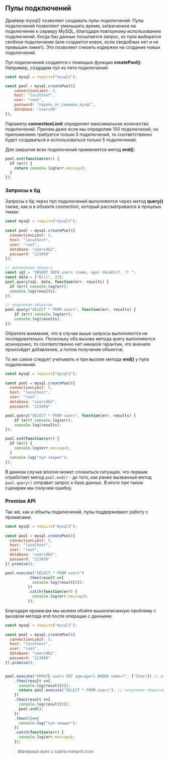 ## Пулы подключений

Драйвер mysql2 позволяет создавать пулы подключений. Пулы подключений позволяют уменьшить время, затраченное на подключение к серверу MySQL, благодаря повторному использованию подключений. Когда баз данных посылается запрос, из пула выбиратся свобное подключение (или создается новое, если сводобных нет и не превышен лимит). Это позволяет снизить издержки на создание новых подключений.

Пул подключений создается с помощью функции **createPool()**. Например, создадим пул из пяти подключений:

```js
const mysql = require("mysql2");

const pool = mysql.createPool({
    connectionLimit: 5,
    host: "localhost",
    user: "root",
    password: "пароль_от_сервера_mysql", 
    database: "usersdb"
});
```

Параметр **connectionLimit** определяет максимальное количество подключений. Причем даже если мы определим 100 подключений, но приложениею требуется только 5 подключений, то соответственно будет создаваться и использоваться только 5 подключений.

Для закрытия всех подключений применяется метод **end()**:

```js
pool.end(function(err) {
  if (err) {
    return console.log(err.message);
  }
});
```

### Запросы к бд

Запросы к бд через пул подключений выполняются через метод **query()** также, как и в объекте connection, который рассматривался в прошлых темах:

```js
const mysql = require("mysql2");
 
const pool = mysql.createPool({
  connectionLimit: 5,
  host: "localhost",
  user: "root",
  database: "usersdb2",
  password: "123456"
});

// добавление объекта
const sql = "INSERT INTO users (name, age) VALUES(?, ?) ";
const data = ["Bill", 25];
pool.query(sql, data, function(err, results) {
  if (err) console.log(err);
  console.log(results);
});

// получение объектов
pool.query("SELECT * FROM users", function(err, results) {
    if (err) console.log(err);
    console.log(results);
});
```

Обратите внимание, что в случае выше запросы выполняются не последовательно. Поскольку оба вызова метода query выполняются асинхронно, то соответственно нет никакой гарантии, что вначале произойдет добавление, а потом получение объектов.

То же самое следует учитывать и при вызове метода **end()** у пула подключений:

```js
const mysql = require("mysql2");
 
const pool = mysql.createPool({
  connectionLimit: 5,
  host: "localhost",
  user: "root",
  database: "usersdb2",
  password: "123456"

pool.query("SELECT * FROM users", function(err, results) {
    if (err) console.log(err);
    console.log(results);
});

pool.end(function(err) {
  if (err) {
    console.log(err.message);
  }
  console.log("пул закрыт");
});
```

В данном случае вполне может сложиться ситуация, что первым отработает метод `pool.end()` - до того, как ранее вызванный метод `pool.query()` отправит запрос к базе данных. В итоге при таком сценарии мы получим ошибку.

### Promise API

Так же, как и объкты подключений, пулы поддерживают работу с промисами:

```js
const mysql = require("mysql2");
 
const pool = mysql.createPool({
  connectionLimit: 5,
  host: "localhost",
  user: "root",
  database: "usersdb2",
  password: "123456"
}).promise();

pool.execute("SELECT * FROM users")
          .then(result =>{
            console.log(result[0]);
          })
          .catch(function(err) {
            console.log(err.message);
          });
```

Благодаря промисам мы можем обойти вышеописанную проблему с вызовом метода end после операции с данными:

```js
const mysql = require("mysql2");
 
const pool = mysql.createPool({
  connectionLimit: 5,
  host: "localhost",
  user: "root",
  database: "usersdb2",
  password: "123456"
}).promise();


pool.execute("UPDATE users SET age=age+1 WHERE name=?", ["Stan"]) // изменение объектов
    .then(result =>{ 
      console.log(result[0]);
      return pool.execute("SELECT * FROM users"); // получение объектов
    })
    .then(result =>{
      console.log(result[0]);
      pool.end();
    })
    .then(()=>{
      console.log("пул закрыт");
    })
    .catch(function(err) {
      console.log(err.message);
    });
```


> Материал взят с сайта metanit.com